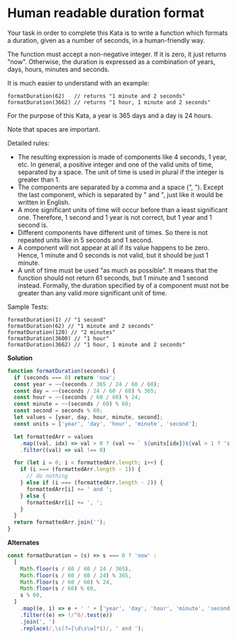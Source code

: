 # Human readable duration format

Your task in order to complete this Kata is to write a function which formats a duration, given as a number of seconds, in a human-friendly way.

The function must accept a non-negative integer. If it is zero, it just returns "now". Otherwise, the duration is expressed as a combination of years, days, hours, minutes and seconds.

It is much easier to understand with an example:

    formatDuration(62)   // returns "1 minute and 2 seconds"
    formatDuration(3662) // returns "1 hour, 1 minute and 2 seconds"

For the purpose of this Kata, a year is 365 days and a day is 24 hours.

Note that spaces are important.

Detailed rules:
- The resulting expression is made of components like 4 seconds, 1 year, etc. In general, a positive integer and one of the valid units of time, separated by a space. The unit of time is used in plural if the integer is greater than 1.
- The components are separated by a comma and a space (", "). Except the last component, which is separated by " and ", just like it would be written in English.
- A more significant units of time will occur before than a least significant one. Therefore, 1 second and 1 year is not correct, but 1 year and 1 second is.
- Different components have different unit of times. So there is not repeated units like in 5 seconds and 1 second.
- A component will not appear at all if its value happens to be zero. Hence, 1 minute and 0 seconds is not valid, but it should be just 1 minute.
- A unit of time must be used "as much as possible". It means that the function should not return 61 seconds, but 1 minute and 1 second instead. Formally, the duration specified by of a component must not be greater than any valid more significant unit of time.

Sample Tests:

    formatDuration(1) // "1 second"
    formatDuration(62) // "1 minute and 2 seconds"
    formatDuration(120) // "2 minutes"
    formatDuration(3600) // "1 hour"
    formatDuration(3662) // "1 hour, 1 minute and 2 seconds"

**Solution**

```js
function formatDuration(seconds) {
  if (seconds === 0) return 'now';
  const year = ~~(seconds / 365 / 24 / 60 / 60);
  const day = ~~(seconds / 24 / 60 / 60) % 365;
  const hour = ~~(seconds / 60 / 60) % 24;
  const minute = ~~(seconds / 60) % 60;
  const second = seconds % 60;
  let values = [year, day, hour, minute, second];
  const units = ['year', 'day', 'hour', 'minute', 'second'];

  let formattedArr = values
    .map((val, idx) => val > 0 ? (val += ` ${units[idx]}${val > 1 ? 's' : ''}`) : (val = 0))
    .filter((val) => val !== 0)

  for (let i = 0; i < formattedArr.length; i++) {
    if (i === (formattedArr.length - 1)) {
      // do nothing
    } else if (i === (formattedArr.length - 2)) {
      formattedArr[i] += ' and ';
    } else {
      formattedArr[i] += ', ';
    }
  }
  return formattedArr.join('');
}
```

**Alternates**

```js
const formatDuration = (s) => s === 0 ? 'now' :
  [
    Math.floor(s / 60 / 60 / 24 / 365),
    Math.floor(s / 60 / 60 / 24) % 365,
    Math.floor(s / 60 / 60) % 24,
    Math.floor(s / 60) % 60,
    s % 60,
  ]
    .map((e, i) => e + ' ' + ['year', 'day', 'hour', 'minute', 'second'][i] + (+e > 1 ? 's' : ''))
    .filter((e) => !/^0/.test(e))
    .join(', ')
    .replace(/,\s(?=[\d\s\w]*$)/, ' and ');
```